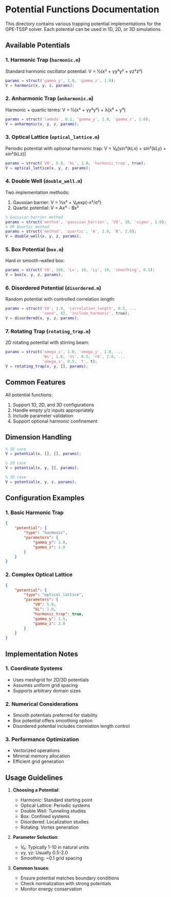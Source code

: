 # Potential Functions Documentation

This directory contains various trapping potential implementations for the GPE-TSSP solver. Each potential can be used in 1D, 2D, or 3D simulations.

## Available Potentials

### 1. Harmonic Trap (`harmonic.m`)
Standard harmonic oscillator potential: V = ½(x² + γy²y² + γz²z²)

```matlab
params = struct('gamma_y', 1.0, 'gamma_z', 1.0);
V = harmonic(x, y, z, params);
```

### 2. Anharmonic Trap (`anharmonic.m`)
Harmonic + quartic terms: V = ½(x² + γy²y²) + λ(x⁴ + y⁴)

```matlab
params = struct('lambda', 0.1, 'gamma_y', 1.0, 'gamma_z', 1.0);
V = anharmonic(x, y, z, params);
```

### 3. Optical Lattice (`optical_lattice.m`)
Periodic potential with optional harmonic trap:
V = V₀[sin²(kLx) + sin²(kLy) + sin²(kLz)]

```matlab
params = struct('V0', 5.0, 'kL', 1.0, 'harmonic_trap', true);
V = optical_lattice(x, y, z, params);
```

### 4. Double Well (`double_well.m`)
Two implementation methods:
1. Gaussian barrier: V = ½x² + V₀exp(-x²/σ²)
2. Quartic potential: V = Ax⁴ - Bx²

```matlab
% Gaussian barrier method
params = struct('method', 'gaussian_barrier', 'V0', 10, 'sigma', 1.0);
% OR Quartic method
params = struct('method', 'quartic', 'A', 1.0, 'B', 2.0);
V = double_well(x, y, z, params);
```

### 5. Box Potential (`box.m`)
Hard or smooth-walled box:

```matlab
params = struct('V0', 100, 'Lx', 10, 'Ly', 10, 'smoothing', 0.1);
V = box(x, y, z, params);
```

### 6. Disordered Potential (`disordered.m`)
Random potential with controlled correlation length:

```matlab
params = struct('V0', 1.0, 'correlation_length', 0.5, ...
                'seed', 42, 'include_harmonic', true);
V = disordered(x, y, z, params);
```

### 7. Rotating Trap (`rotating_trap.m`)
2D rotating potential with stirring beam:

```matlab
params = struct('omega_x', 1.0, 'omega_y', 1.0, ...
                'Ws', 1.0, 'Vs', 0.5, 'r0', 2.0, ...
                'omega_s', 0.5, 't', t);
V = rotating_trap(x, y, [], params);
```

## Common Features

All potential functions:
1. Support 1D, 2D, and 3D configurations
2. Handle empty y/z inputs appropriately
3. Include parameter validation
4. Support optional harmonic confinement

## Dimension Handling

```matlab
% 1D case
V = potential(x, [], [], params);

% 2D case
V = potential(x, y, [], params);

% 3D case
V = potential(x, y, z, params);
```

## Configuration Examples

### 1. Basic Harmonic Trap
```json
{
    "potential": {
        "type": "harmonic",
        "parameters": {
            "gamma_y": 1.0,
            "gamma_z": 1.0
        }
    }
}
```

### 2. Complex Optical Lattice
```json
{
    "potential": {
        "type": "optical_lattice",
        "parameters": {
            "V0": 5.0,
            "kL": 1.0,
            "harmonic_trap": true,
            "gamma_y": 1.5,
            "gamma_z": 2.0
        }
    }
}
```
## Implementation Notes

### 1. Coordinate Systems
- Uses meshgrid for 2D/3D potentials
- Assumes uniform grid spacing
- Supports arbitrary domain sizes

### 2. Numerical Considerations
- Smooth potentials preferred for stability
- Box potential offers smoothing option
- Disordered potential includes correlation length control

### 3. Performance Optimization
- Vectorized operations
- Minimal memory allocation
- Efficient grid generation

## Usage Guidelines

1. **Choosing a Potential**:
   - Harmonic: Standard starting point
   - Optical Lattice: Periodic systems
   - Double Well: Tunneling studies
   - Box: Confined systems
   - Disordered: Localization studies
   - Rotating: Vortex generation

2. **Parameter Selection**:
   - V₀: Typically 1-10 in natural units
   - γy, γz: Usually 0.5-2.0
   - Smoothing: ~0.1 grid spacing

3. **Common Issues**:
   - Ensure potential matches boundary conditions
   - Check normalization with strong potentials
   - Monitor energy conservation

